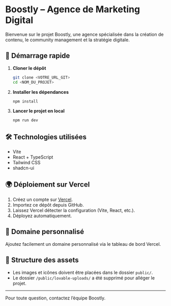 # Boostly – Agence de Marketing Digital

Bienvenue sur le projet Boostly, une agence spécialisée dans la création de contenu, le community management et la stratégie digitale.

## 🚀 Démarrage rapide

1. **Cloner le dépôt**
   ```sh
   git clone <VOTRE_URL_GIT>
   cd <NOM_DU_PROJET>
   ```
2. **Installer les dépendances**
   ```sh
   npm install
   ```
3. **Lancer le projet en local**
   ```sh
   npm run dev
   ```

## 🛠️ Technologies utilisées
- Vite
- React + TypeScript
- Tailwind CSS
- shadcn-ui

## 🌍 Déploiement sur Vercel

1. Créez un compte sur [Vercel](https://vercel.com/).
2. Importez ce dépôt depuis GitHub.
3. Laissez Vercel détecter la configuration (Vite, React, etc.).
4. Déployez automatiquement.

## 🔗 Domaine personnalisé
Ajoutez facilement un domaine personnalisé via le tableau de bord Vercel.

## 📁 Structure des assets
- Les images et icônes doivent être placées dans le dossier `public/`.
- Le dossier `/public/lovable-uploads/` a été supprimé pour alléger le projet.

---

Pour toute question, contactez l’équipe Boostly.

